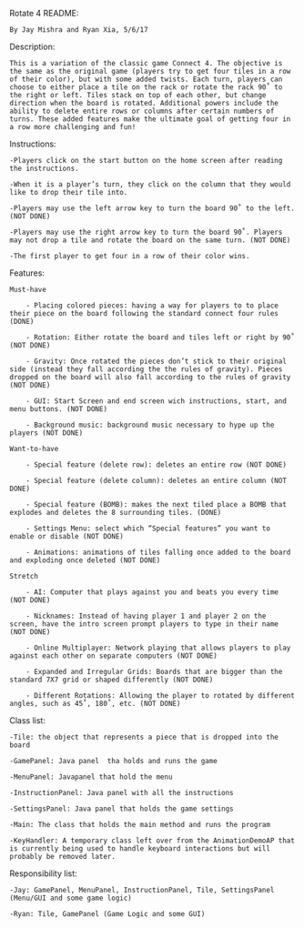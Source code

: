 Rotate 4 README:

	By Jay Mishra and Ryan Xia, 5/6/17



Description:



	This is a variation of the classic game Connect 4. The objective is the same as the original game (players try to get four tiles in a row of their color), but with some added twists. Each turn, players can choose to either place a tile on the rack or rotate the rack 90˚ to the right or left. Tiles stack on top of each other, but change direction when the board is rotated. Additional powers include the ability to delete entire rows or columns after certain numbers of turns. These added features make the ultimate goal of getting four in a row more challenging and fun!



Instructions:



	-Players click on the start button on the home screen after reading the instructions.

	-When it is a player’s turn, they click on the column that they would like to drop their tile into.

	-Players may use the left arrow key to turn the board 90˚ to the left. (NOT DONE)

	-Players may use the right arrow key to turn the board 90˚. Players may not drop a tile and rotate the board on the same turn. (NOT DONE)

	-The first player to get four in a row of their color wins.



Features:



	Must-have

		- Placing colored pieces: having a way for players to to place their piece on the board following the standard connect four rules (DONE)

		- Rotation: Either rotate the board and tiles left or right by 90˚ (NOT DONE)

		- Gravity: Once rotated the pieces don’t stick to their original side (instead they fall according the the rules of gravity). Pieces dropped on the board will also fall according to the rules of gravity (NOT DONE)

		- GUI: Start Screen and end screen wich instructions, start, and menu buttons. (NOT DONE)

		- Background music: background music necessary to hype up the players (NOT DONE)

	Want-to-have

		- Special feature (delete row): deletes an entire row (NOT DONE)

		- Special feature (delete column): deletes an entire column (NOT DONE)

		- Special feature (BOMB): makes the next tiled place a BOMB that explodes and deletes the 8 surrounding tiles. (DONE)

		- Settings Menu: select which “Special features” you want to enable or disable (NOT DONE)

		- Animations: animations of tiles falling once added to the board and exploding once deleted (NOT DONE)

	Stretch

		- AI: Computer that plays against you and beats you every time (NOT DONE)

		- Nicknames: Instead of having player 1 and player 2 on the screen, have the intro screen prompt players to type in their name (NOT DONE)

		- Online Multiplayer: Network playing that allows players to play against each other on separate computers (NOT DONE)

		- Expanded and Irregular Grids: Boards that are bigger than the standard 7X7 grid or shaped differently (NOT DONE)

		- Different Rotations: Allowing the player to rotated by different angles, such as 45˚, 180˚, etc. (NOT DONE)



Class list:



	-Tile: the object that represents a piece that is dropped into the board

	-GamePanel: Java panel  tha holds and runs the game

	-MenuPanel: Javapanel that hold the menu

	-InstructionPanel: Java panel with all the instructions
	
	-SettingsPanel: Java panel that holds the game settings
	
	-Main: The class that holds the main method and runs the program
	
	-KeyHandler: A temporary class left over from the AnimationDemoAP that is currently being used to handle keyboard interactions but will probably be removed later.

	

Responsibility list:



	-Jay: GamePanel, MenuPanel, InstructionPanel, Tile, SettingsPanel (Menu/GUI and some game logic)

	-Ryan: Tile, GamePanel (Game Logic and some GUI)

